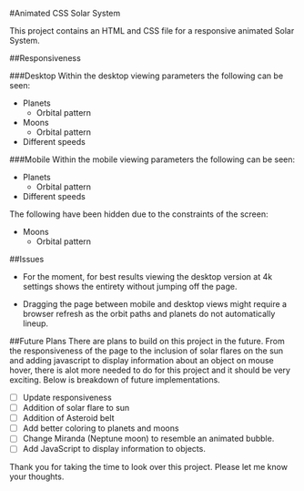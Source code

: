 #Animated CSS Solar System 

This project contains an HTML and CSS file for a responsive animated Solar System.

##Responsiveness

###Desktop
Within the desktop viewing parameters the following can be seen:
* Planets
    * Orbital pattern
* Moons
    * Orbital pattern
* Different speeds


###Mobile
Within the mobile viewing parameters the following can be seen:
* Planets
    * Orbital pattern
* Different speeds

The following have been hidden due to the constraints of the screen:

* Moons
    * Orbital pattern

##Issues

* For the moment, for best results viewing the desktop version at 4k settings shows the entirety without jumping off the page.

* Dragging the page between mobile and desktop views might require a browser refresh as the orbit paths and planets do not automatically lineup.

##Future Plans
There are plans to build on this project in the future.  From the responsiveness of the page to the  inclusion of solar flares on the sun and adding javascript to display information about an object on mouse hover, there is alot more needed to do for this project and it should be very exciting.  Below is breakdown of future implementations.

- [ ] Update responsiveness
- [ ] Addition of solar flare to sun
- [ ] Addition of Asteroid belt
- [ ] Add better coloring to planets and moons
- [ ] Change Miranda (Neptune moon) to resemble an animated bubble. 
- [ ] Add JavaScript to display information to objects.

Thank you for taking the time to look over this project. Please let me know your thoughts.